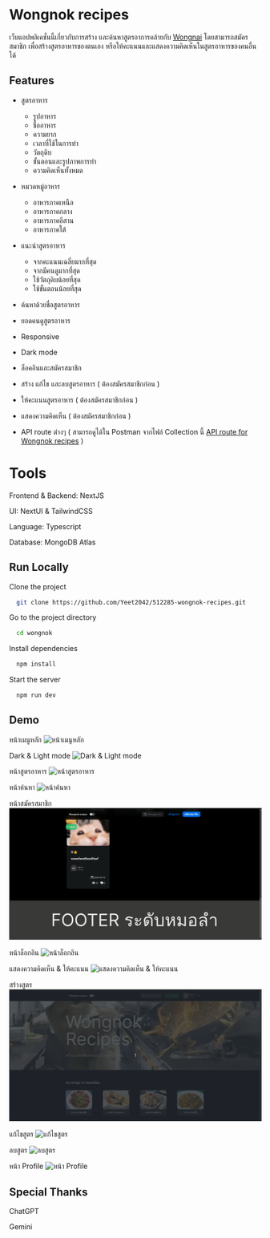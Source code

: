 
# Wongnok recipes 

เว็บแอปพลิเคชั่นนี้เกี่ยวกับการสร้าง และค้นหาสูตรอาการคล้ายกับ [Wongnai](https://www.wongnai.com/) โดยสามารถสมัครสมาชิก เพื่อสร้างสูตรอาหารของตนเอง หรือให้คะแนนและแสดงความคิดเห็นในสูตรอาหารของคนอื่นได้

## Features

- สูตรอาหาร
    - รูปอาหาร
    - ชื่ออาหาร
    - ความยาก
    - เวลาที่ใช้ในการทำ
    - วัตถุดิบ
    - ขั้นตอนและรูปภาพการทำ
    - ความคิดเห็นทั้งหมด

- หมวดหมู่อาหาร
    - อาหารภาคเหนือ
    - อาหารภาคกลาง
    - อาหารภาคอีสาน
    - อาหารภาคใต้

- แนะนำสูตรอาหาร
    - จากคะแนนเฉลี่ยมากที่สุด
    - จากมีคนดูมากที่สุด
    - ใช้วัตถุดิบน้อยที่สุด
    - ใช้ขั้นตอนน้อยที่สุด

- ค้นหาด้วยชื่อสูตรอาหาร

- ยอดคนดูสูตรอาหาร

- Responsive

- Dark mode

- ล็อคอินและสมัครสมาชิก

- สร้าง แก้ไข และลบสูตรอาหาร ( ต้องสมัครสมาชิกก่อน )

- ให้คะแนนสูตรอาหาร ( ต้องสมัครสมาชิกก่อน )

- แสดงความคิดเห็น ( ต้องสมัครสมาชิกก่อน )

- API route ต่างๆ ( สามารถดูได้ใน Postman จากไฟล์ Collection นี้ [API route for Wongnok recipes](https://github.com/Yeet2042/512285-wongnok-recipes/blob/main/API%20route%20for%20Wongnok%20recipes.postman_collection.json) )
# Tools

Frontend & Backend: NextJS

UI: NextUI & TailwindCSS

Language: Typescript

Database: MongoDB Atlas
## Run Locally

Clone the project

```bash
  git clone https://github.com/Yeet2042/512285-wongnok-recipes.git
```

Go to the project directory

```bash
  cd wongnok
```

Install dependencies

```bash
  npm install
```

Start the server

```bash
  npm run dev
```


## Demo

หน้าเมนูหลัก
![หน้าเมนูหลัก](https://github.com/Yeet2042/512285-wongnok-recipes/blob/main/demo/main_page.gif?raw=true)

Dark & Light mode
![Dark & Light mode](https://github.com/Yeet2042/512285-wongnok-recipes/blob/main/demo/Darkmode.gif?raw=true)

หน้าสูตรอาหาร
![หน้าสูตรอาหาร](https://github.com/Yeet2042/512285-wongnok-recipes/blob/main/demo/recipe.gif?raw=true)

หน้าค้นหา
![หน้าค้นหา](https://github.com/Yeet2042/512285-wongnok-recipes/blob/main/demo/search.gif?raw=true)

หน้าสมัครสมาชิก
![หน้าสมัครสมาชิก](https://github.com/Yeet2042/512285-wongnok-recipes/blob/main/demo/sign_up.gif?raw=true)

หน้าล็อกอิน
![หน้าล็อกอิน](https://github.com/Yeet2042/512285-wongnok-recipes/blob/main/demo/login.gif?raw=true)

แสดงความคิดเห็น & ให้คะแนน
![แสดงความคิดเห็น & ให้คะแนน](https://github.com/Yeet2042/512285-wongnok-recipes/blob/main/demo/comment_rating.gif?raw=true)

สร้างสูตร
![สร้างสูตร](https://github.com/Yeet2042/512285-wongnok-recipes/blob/main/demo/create.gif?raw=true)


แก้ไขสูตร
![แก้ไขสูตร](https://github.com/Yeet2042/512285-wongnok-recipes/blob/main/demo/update.gif)


ลบสูตร
![ลบสูตร](https://github.com/Yeet2042/512285-wongnok-recipes/blob/main/demo/delete.gif?raw=true)


หน้า Profile
![หน้า Profile](https://github.com/Yeet2042/512285-wongnok-recipes/blob/main/demo/profile.gif?raw=true)

## Special Thanks

ChatGPT

Gemini
